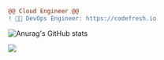 ```diff
@@ Cloud Engineer @@
! 👨‍💻 DevOps Engineer: https://codefresh.io
```
![Anurag's GitHub stats](https://github-readme-stats.vercel.app/api?username=korenyoni&count_private=true&theme=synthwave&show_icons=true)

![](https://komarev.com/ghpvc/?username=korenyoni&color=2b2139)

